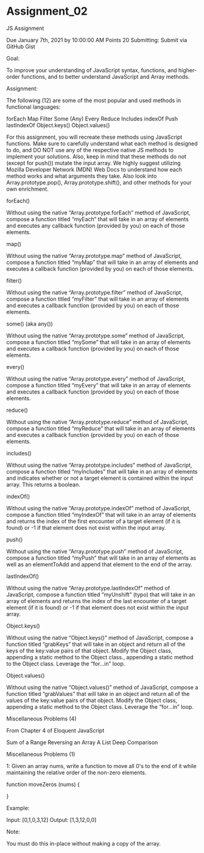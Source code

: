 ﻿# Assignment_02

JS Assignment

Due January 7th, 2021 by 10:00:00 AM
Points 20
Submitting: Submit via GitHub Gist

Goal:

To improve your understanding of JavaScript syntax, functions, and higher-order functions, and to better understand JavaScript and Array methods.

Assignment:

The following (12) are some of the most popular and used methods in functional languages:

forEach
Map
Filter
Some (Any)
Every
Reduce
Includes
indexOf
Push
lastIndexOf
Object.keys()
Object.values()

For this assignment, you will recreate these methods using JavaScript functions. Make sure to carefully understand what each method is designed to do, and DO NOT use any of the respective native JS methods to implement your solutions. Also, keep in mind that these methods do not (except for push()) mutate the input array. We highly suggest utilizing Mozilla Developer Network (MDN) Web Docs to understand how each method works and what arguments they take. Also look into Array.prototype.pop(), Array.prototype.shift(), and other methods for your own enrichment.





forEach()

Without using the native “Array.prototype.forEach” method of JavaScript, compose a function titled “myEach” that will take in an array of elements and executes any callback function (provided by you) on each of those elements.

map()

Without using the native “Array.prototype.map” method of JavaScript, compose a function titled “myMap” that will take in an array of elements and executes a callback function (provided by you) on each of those elements.

filter()

Without using the native “Array.prototype.filter” method of JavaScript, compose a function titled “myFilter” that will take in an array of elements and executes a callback function (provided by you) on each of those elements.

some() (aka any())

Without using the native “Array.prototype.some” method of JavaScript, compose a function titled “mySome” that will take in an array of elements and executes a callback function (provided by you) on each of those elements.

every()

Without using the native “Array.prototype.every” method of JavaScript, compose a function titled “myEvery” that will take in an array of elements and executes a callback function (provided by you) on each of those elements.

reduce()

Without using the native “Array.prototype.reduce” method of JavaScript, compose a function titled “myReduce” that will take in an array of elements and executes a callback function (provided by you) on each of those elements.

includes()

Without using the native “Array.prototype.includes” method of JavaScript, compose a function titled “myIncludes” that will take in an array of elements and indicates whether or not a target element is contained within the input array. This returns a boolean.

indexOf()

Without using the native “Array.prototype.indexOf” method of JavaScript, compose a function titled “myIndexOf” that will take in an array of elements and returns the index of the first encounter of a target element (if it is found) or -1 if that element does not exist within the input array.

push()

Without using the native “Array.prototype.push” method of JavaScript, compose a function titled “myPush” that will take in an array of elements as well as an elementToAdd and append that element to the end of the array.

lastIndexOf()

Without using the native “Array.prototype.lastIndexOf” method of JavaScript, compose a function titled “myUnshift” (typo) that will take in an array of elements and returns the index of the last encounter of a target element (if it is found) or -1 if that element does not exist within the input array.

Object.keys()

Without using the native “Object.keys()” method of JavaScript, compose a function titled “grabKeys” that will take in an object and return all of the keys of the key:value pairs of that object. Modify the Object class, appending a static method to the Object class., appending a static method to the Object class. Leverage the “for...in” loop.

Object.values()

Without using the native “Object.values()” method of JavaScript, compose a function titled “grabValues” that will take in an object and return all of the values of the key:value pairs of that object. Modify the Object class, appending a static method to the Object class. Leverage the “for...in” loop.


Miscellaneous Problems (4)

From Chapter 4 of Eloquent JavaScript

Sum of a Range
Reversing an Array
A List
Deep Comparison

Miscellaneous Problems (1)

1: Given an array nums, write a function to move all 0's to the end of it while maintaining the relative order of the non-zero elements.

function moveZeros (nums) {

}
 
Example:
 
Input: [0,1,0,3,12]
Output: [1,3,12,0,0]
 
Note:
 
You must do this in-place without making a copy of the array.
